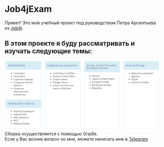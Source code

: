 # Job4jExam
   Привет! Это мой учебный проект под руководством Петра Арсентьева из [Job4j](https://job4j.ru/). 
   
   
##   В этом проекте я буду рассматривать и изучать следующие темы:
  ![Image of themes](https://raw.githubusercontent.com/AlekseevArtem/Job4jExam/master/images/android%20themes.png)
  Сборка осуществляется с помощью Gradle.  
  Если у Вас возник вопрос ко мне, можете написать мне в [Telegram](https://tlgg.ru/Vesper1953)

